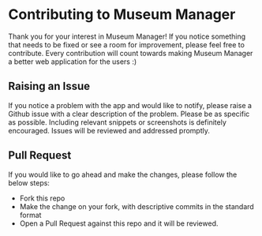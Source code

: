 # Contributing to Museum Manager
Thank you for your interest in Museum Manager! If you notice something that needs to be fixed or see a room for improvement, please feel free to contribute. Every contribution will count towards making  Museum Manager a better web application for the users :)

## Raising an Issue
If you notice a problem with the app and would like to notify, please raise a Github issue with a clear description of the problem. Please be as specific as possible. Including relevant snippets or screenshots is definitely encouraged. Issues will be reviewed and addressed promptly.

## Pull Request
If you would like to go ahead and make the changes, please follow the below steps:
* Fork this repo
* Make the change on your fork, with descriptive commits in the standard format
* Open a Pull Request against this repo and it will be reviewed.
